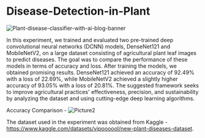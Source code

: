 # Disease-Detection-in-Plant
![Plant-disease-classifier-with-ai-blog-banner](https://github.com/Sourik07/Disease-Detection-in-Plant/assets/113095592/590ad976-f2a5-4c94-bc15-2962f888b9a1)

In this experiment, we trained and evaluated two pre-trained deep convolutional neural networks (DCNN) models, DenseNet121 and MobileNetV2, on a large dataset consisting of agricultural plant leaf images to predict diseases. The goal was to compare the performance of these models in terms of accuracy and loss.
After training the models, we obtained promising results. DenseNet121 achieved an accuracy of 92.49% with a loss of 22.69%, while MobileNetV2 achieved a slightly higher accuracy of 93.05% with a loss of 20.81%. The suggested framework seeks to improve agricultural practices' effectiveness, precision, and sustainability by analyzing the dataset and using cutting-edge deep learning algorithms.

Accuracy Comparison -
![Picture2](https://github.com/Sourik07/Disease-Detection-in-Plant/assets/113095592/d981de92-82d6-463b-a6f0-4f9677f217c2)


The dataset used in the experiment was obtained from Kaggle - https://www.kaggle.com/datasets/vipoooool/new-plant-diseases-dataset.


